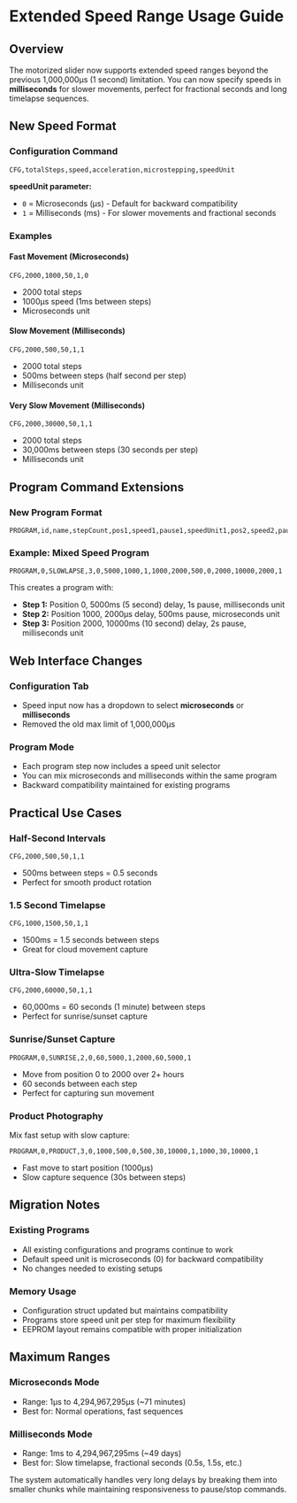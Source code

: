 # Extended Speed Range Usage Guide

## Overview
The motorized slider now supports extended speed ranges beyond the previous 1,000,000μs (1 second) limitation. You can now specify speeds in **milliseconds** for slower movements, perfect for fractional seconds and long timelapse sequences.

## New Speed Format

### Configuration Command
```
CFG,totalSteps,speed,acceleration,microstepping,speedUnit
```

**speedUnit parameter:**
- `0` = Microseconds (μs) - Default for backward compatibility
- `1` = Milliseconds (ms) - For slower movements and fractional seconds

### Examples

#### Fast Movement (Microseconds)
```
CFG,2000,1000,50,1,0
```
- 2000 total steps
- 1000μs speed (1ms between steps)
- Microseconds unit

#### Slow Movement (Milliseconds)
```
CFG,2000,500,50,1,1
```
- 2000 total steps
- 500ms between steps (half second per step)
- Milliseconds unit

#### Very Slow Movement (Milliseconds)
```
CFG,2000,30000,50,1,1
```
- 2000 total steps  
- 30,000ms between steps (30 seconds per step)
- Milliseconds unit

## Program Command Extensions

### New Program Format
```
PROGRAM,id,name,stepCount,pos1,speed1,pause1,speedUnit1,pos2,speed2,pause2,speedUnit2,...
```

### Example: Mixed Speed Program
```
PROGRAM,0,SLOWLAPSE,3,0,5000,1000,1,1000,2000,500,0,2000,10000,2000,1
```

This creates a program with:
- **Step 1:** Position 0, 5000ms (5 second) delay, 1s pause, milliseconds unit
- **Step 2:** Position 1000, 2000μs delay, 500ms pause, microseconds unit  
- **Step 3:** Position 2000, 10000ms (10 second) delay, 2s pause, milliseconds unit

## Web Interface Changes

### Configuration Tab

- Speed input now has a dropdown to select **microseconds** or **milliseconds**
- Removed the old max limit of 1,000,000μs

### Program Mode

- Each program step now includes a speed unit selector
- You can mix microseconds and milliseconds within the same program
- Backward compatibility maintained for existing programs

## Practical Use Cases

### Half-Second Intervals
```
CFG,2000,500,50,1,1
```
- 500ms between steps = 0.5 seconds
- Perfect for smooth product rotation

### 1.5 Second Timelapse
```
CFG,1000,1500,50,1,1
```
- 1500ms = 1.5 seconds between steps
- Great for cloud movement capture

### Ultra-Slow Timelapse
```
CFG,2000,60000,50,1,1
```
- 60,000ms = 60 seconds (1 minute) between steps
- Perfect for sunrise/sunset capture

### Sunrise/Sunset Capture

```
PROGRAM,0,SUNRISE,2,0,60,5000,1,2000,60,5000,1
```

- Move from position 0 to 2000 over 2+ hours
- 60 seconds between each step
- Perfect for capturing sun movement

### Product Photography

Mix fast setup with slow capture:

```
PROGRAM,0,PRODUCT,3,0,1000,500,0,500,30,10000,1,1000,30,10000,1
```

- Fast move to start position (1000μs)
- Slow capture sequence (30s between steps)

## Migration Notes

### Existing Programs

- All existing configurations and programs continue to work
- Default speed unit is microseconds (0) for backward compatibility
- No changes needed to existing setups

### Memory Usage

- Configuration struct updated but maintains compatibility
- Programs store speed unit per step for maximum flexibility
- EEPROM layout remains compatible with proper initialization

## Maximum Ranges

### Microseconds Mode
- Range: 1μs to 4,294,967,295μs (~71 minutes)
- Best for: Normal operations, fast sequences

### Milliseconds Mode  
- Range: 1ms to 4,294,967,295ms (~49 days)
- Best for: Slow timelapse, fractional seconds (0.5s, 1.5s, etc.)

The system automatically handles very long delays by breaking them into smaller chunks while maintaining responsiveness to pause/stop commands.
